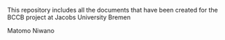 This repository includes all the documents that have been created for the BCCB project at Jacobs University Bremen

Matomo Niwano

